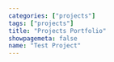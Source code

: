 ```yaml
---
categories: ["projects"]
tags: ["projects"]
title: "Projects Portfolio"
showpagemeta: false
name: "Test Project"
---
```


